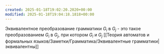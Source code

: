 ```yaml
---
created: 2025-01-18T19:02:20.2020+00:00
modified: 2025-01-18T19:04:18.1818+00:00
---
```

Эквивалентное преобразование грамматики $G_i$ в $G_j$ - это такое преобразованием $G_i$ в $G_j$, при котором $G_i$ и $G_j$ [[Теория автоматов и формальных языков/Заметки/Грамматика/Эквивалентные грамматики|эквивалентны]]